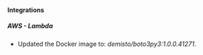 #### Integrations
##### AWS - Lambda
- Updated the Docker image to: *demisto/boto3py3:1.0.0.41271*.
